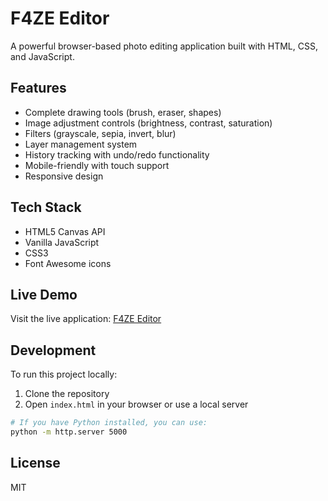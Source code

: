 # F4ZE Editor

A powerful browser-based photo editing application built with HTML, CSS, and JavaScript.

## Features

- Complete drawing tools (brush, eraser, shapes)
- Image adjustment controls (brightness, contrast, saturation)
- Filters (grayscale, sepia, invert, blur)
- Layer management system
- History tracking with undo/redo functionality
- Mobile-friendly with touch support
- Responsive design

## Tech Stack

- HTML5 Canvas API
- Vanilla JavaScript
- CSS3
- Font Awesome icons

## Live Demo

Visit the live application: [F4ZE Editor](https://your-vercel-deployment-url.vercel.app)

## Development

To run this project locally:

1. Clone the repository
2. Open `index.html` in your browser or use a local server

```bash
# If you have Python installed, you can use:
python -m http.server 5000
```

## License

MIT